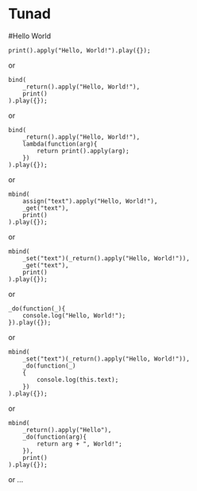 Tunad
===============

#Hello World

	print().apply("Hello, World!").play({});

or

	bind(
		_return().apply("Hello, World!"),
		print()
	).play({});

or

	bind(
		_return().apply("Hello, World!"),
		lambda(function(arg){
			return print().apply(arg);
		})
	).play({});

or

	mbind(
		assign("text").apply("Hello, World!"),
		_get("text"),
		print()
	).play({});

or
	
	mbind(
		_set("text")(_return().apply("Hello, World!")),
		_get("text"),
		print()
	).play({});

or

	_do(function(_){
		console.log("Hello, World!");
	}).play({});

or

	mbind(
		_set("text")(_return().apply("Hello, World!")),
		_do(function(_)
		{
			console.log(this.text);
		})
	).play({});

or

	mbind(
		_return().apply("Hello"),
		_do(function(arg){
			return arg + ", World!";
		}),
		print()
	).play({});

or ...